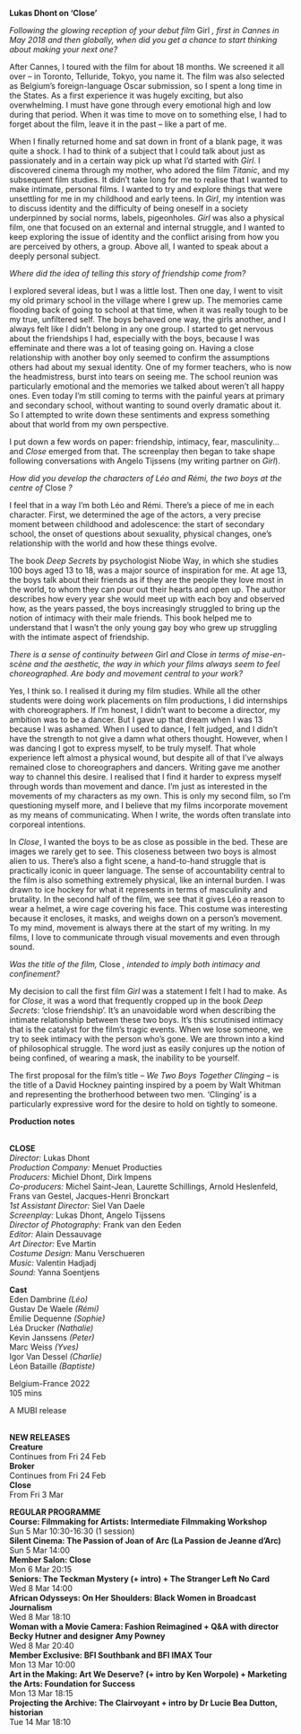 

**Lukas Dhont on ‘Close’**

_Following the glowing reception of your debut film_ Girl _, first in Cannes in May 2018 and then globally, when did you get a chance to start thinking about making your next one?_

After Cannes, I toured with the film for about 18 months. We screened it all over – in Toronto, Telluride, Tokyo, you name it. The film was also selected as Belgium’s foreign-language Oscar submission, so I spent a long time in the States. As a first experience it was hugely exciting, but also overwhelming. I must have gone through every emotional high and low during that period. When it was time to move on to something else, I had to forget about the film, leave it in the past – like a part of me.

When I finally returned home and sat down in front of a blank page, it was quite a shock. I had to think of a subject that I could talk about just as passionately and in a certain way pick up what I’d started with _Girl_. I discovered cinema through my mother, who adored the film _Titanic_, and my subsequent film studies. It didn’t take long for me to realise that I wanted to make intimate, personal films. I wanted to try and explore things that were unsettling for me in my childhood and early teens. In _Girl_, my intention was to discuss identity and the difficulty of being oneself in a society underpinned by social norms, labels, pigeonholes. _Girl_ was also a physical film, one that focused on an external and internal struggle, and I wanted to keep exploring the issue of identity and the conflict arising from how you are perceived by others, a group. Above all, I wanted to speak about a deeply personal subject.

_Where did the idea of telling this story of friendship come from?_

I explored several ideas, but I was a little lost. Then one day, I went to visit my old primary school in the village where I grew up. The memories came flooding back of going to school at that time, when it was really tough to be my true, unfiltered self. The boys behaved one way, the girls another, and I always felt like I didn’t belong in any one group. I started to get nervous about the friendships I had, especially with the boys, because I was effeminate and there was a lot of teasing going on. Having a close relationship with another boy only seemed to confirm the assumptions others had about my sexual identity. One of my former teachers, who is now the headmistress, burst into tears on seeing me. The school reunion was particularly emotional and the memories we talked about weren’t all happy ones. Even today I’m still coming to terms with the painful years at primary and secondary school, without wanting to sound overly dramatic about it. So I attempted to write down these sentiments and express something about that world from my own perspective.

I put down a few words on paper: friendship, intimacy, fear, masculinity... and _Close_ emerged from that. The screenplay then began to take shape following conversations with Angelo Tijssens (my writing partner on _Girl_).

_How did you develop the characters of Léo and Rémi, the two boys at the centre of_ Close _?_

I feel that in a way I’m both Léo and Rémi. There’s a piece of me in each character. First, we determined the age of the actors, a very precise moment between childhood and adolescence: the start of secondary school, the onset of questions about sexuality, physical changes, one’s relationship with the world and how these things evolve.

The book _Deep Secrets_ by psychologist Niobe Way, in which she studies 100 boys aged 13 to 18, was a major source of inspiration for me. At age 13, the boys talk about their friends as if they are the people they love most in the world, to whom they can pour out their hearts and open up. The author describes how every year she would meet up with each boy and observed how, as the years passed, the boys increasingly struggled to bring up the notion of intimacy with their male friends. This book helped me to understand that I wasn’t the only young gay boy who grew up struggling with the intimate aspect of friendship.

_There is a sense of continuity between_ Girl _and_ Close _in terms of mise-en-scène and the aesthetic, the way in which your films always seem to feel choreographed. Are body and movement central to your work?_

Yes, I think so. I realised it during my film studies. While all the other students were doing work placements on film productions, I did internships with choreographers. If I’m honest, I didn’t want to become a director, my ambition was to be a dancer. But I gave up that dream when I was 13 because I was ashamed. When I used to dance, I felt judged, and I didn’t have the strength to not give a damn what others thought. However, when I was dancing I got to express myself, to be truly myself. That whole experience left almost a physical wound, but despite all of that I’ve always remained close to choreographers and dancers. Writing gave me another way to channel this desire. I realised that I find it harder to express myself through words than movement and dance. I’m just as interested in the movements of my characters as my own. This is only my second film, so I’m questioning myself more, and I believe that my films incorporate movement as my means of communicating. When I write, the words often translate into corporeal intentions.

In _Close_, I wanted the boys to be as close as possible in the bed. These are images we rarely get to see. This closeness between two boys is almost alien to us. There’s also a fight scene, a hand-to-hand struggle that is practically iconic in queer language. The sense of accountability central to the film is also something extremely physical, like an internal burden. I was drawn to ice hockey for what it represents in terms of masculinity and brutality. In the second half of the film, we see that it gives Léo a reason to wear a helmet, a wire cage covering his face. This costume was interesting because it encloses, it masks, and weighs down on a person’s movement. To my mind, movement is always there at the start of my writing. In my films, I love to communicate through visual movements and even through sound.

_Was the title of the film,_ Close _, intended to imply both intimacy and confinement?_

My decision to call the first film _Girl_ was a statement I felt I had to make. As for _Close_, it was a word that frequently cropped up in the book _Deep Secrets_: ‘close friendship’. It’s an unavoidable word when describing the intimate relationship between these two boys. It’s this scrutinised intimacy that is the catalyst for the film’s tragic events. When we lose someone, we try to seek intimacy with the person who’s gone. We are thrown into a kind of philosophical struggle. The word just as easily conjures up the notion of being confined, of wearing a mask, the inability to be yourself.

The first proposal for the film’s title – _We Two Boys Together Clinging_ – is the title of a David Hockney painting inspired by a poem by Walt Whitman and representing the brotherhood between two men. ‘Clinging’ is a particularly expressive word for the desire to hold on tightly to someone.

**Production notes**
<br><br>

**CLOSE**<br>
_Director:_ Lukas Dhont<br>
_Production Company:_ Menuet Producties<br>
_Producers:_ Michiel Dhont, Dirk Impens<br>
_Co-producers:_ Michel Saint-Jean,  Laurette Schillings, Arnold Heslenfeld, Frans van Gestel, Jacques-Henri Bronckart<br>
_1st Assistant Director:_ Siel Van Daele<br>
_Screenplay:_ Lukas Dhont, Angelo Tijssens<br>
_Director of Photography:_ Frank van den Eeden<br>
_Editor:_ Alain Dessauvage<br>
_Art Director:_ Eve Martin<br>
_Costume Design:_ Manu Verschueren<br>
_Music:_ Valentin Hadjadj<br>
_Sound:_ Yanna Soentjens<br>

**Cast**<br>
Eden Dambrine _(Léo)_<br>
Gustav De Waele _(Rémi)_<br>
Émilie Dequenne _(Sophie)_<br>
Léa Drucker _(Nathalie)_<br>
Kevin Janssens _(Peter)_<br>
Marc Weiss _(Yves)_<br>
Igor Van Dessel _(Charlie)_<br>
Léon Bataille _(Baptiste)_<br>

Belgium-France 2022<br>
105 mins

A MUBI release<br>
<br>

**NEW RELEASES**<br>
**Creature**<br>
Continues from Fri 24 Feb<br>
**Broker**<br>
Continues from Fri 24 Feb<br>
**Close**<br>
From Fri 3 Mar<br>

**REGULAR PROGRAMME**<br>
**Course: Filmmaking for Artists: Intermediate Filmmaking Workshop**<br>
Sun 5 Mar 10:30-16:30 (1 session)<br>
**Silent Cinema: The Passion of Joan of Arc  (La Passion de Jeanne d’Arc)**<br>
Sun 5 Mar 14:00<br>
**Member Salon: Close**<br>
Mon 6 Mar 20:15<br>
**Seniors: The Teckman Mystery (+ intro)  + The Stranger Left No Card**<br>
Wed 8 Mar 14:00<br>
**African Odysseys: On Her Shoulders:  Black Women in Broadcast Journalism**<br>
Wed 8 Mar 18:10<br>
**Woman with a Movie Camera: Fashion Reimagined + Q&A with director Becky Hutner and designer Amy Powney**<br>
Wed 8 Mar 20:40<br>
**Member Exclusive: BFI Southbank and  BFI IMAX Tour**<br>
Mon 13 Mar 10:00<br>
**Art in the Making: Art We Deserve? (+ intro by Ken Worpole) + Marketing the Arts: Foundation for Success**<br>
Mon 13 Mar 18:15<br>
**Projecting the Archive: The Clairvoyant  + intro by Dr Lucie Bea Dutton, historian**<br>
Tue 14 Mar 18:10<br>
<br>

<!--stackedit_data:
eyJoaXN0b3J5IjpbMTAyNzEwMTUwNV19
-->